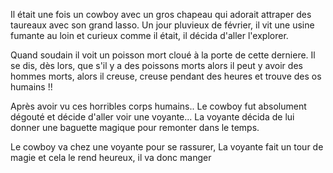 Il était une fois un cowboy avec un gros chapeau qui adorait attraper des taureaux avec son grand lasso. Un jour pluvieux de février, il vit une usine fumante au loin et curieux comme il était, il décida d'aller l'explorer.

Quand soudain il voit un poisson mort cloué à la porte de cette derniere.
Il se dis, dès lors, que s'il y a des poissons morts alors il peut y avoir des hommes morts, alors il creuse, creuse pendant des heures
et trouve des os humains !!

Après avoir vu ces horribles corps humains.. Le cowboy fut absolument dégouté et décide d'aller voir une voyante...
La voyante décida de lui donner une baguette magique pour remonter dans le temps.

Le cowboy va chez une voyante pour se rassurer, La voyante fait un tour de magie et cela le rend heureux, il va donc manger